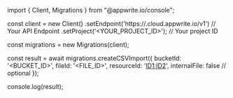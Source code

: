 import { Client, Migrations } from "@appwrite.io/console";

const client = new Client()
    .setEndpoint('https://<REGION>.cloud.appwrite.io/v1') // Your API Endpoint
    .setProject('<YOUR_PROJECT_ID>'); // Your project ID

const migrations = new Migrations(client);

const result = await migrations.createCSVImport({
    bucketId: '<BUCKET_ID>',
    fileId: '<FILE_ID>',
    resourceId: '<ID1:ID2>',
    internalFile: false // optional
});

console.log(result);
